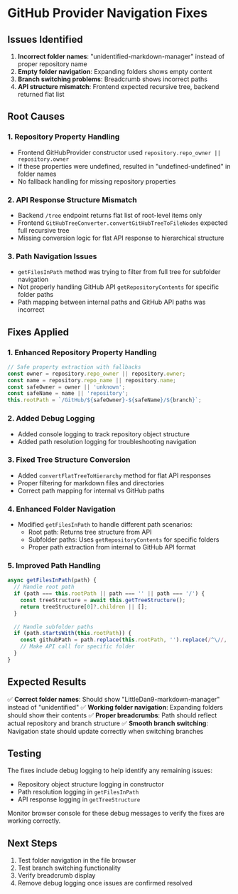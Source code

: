 # GitHub Provider Navigation Fixes

## Issues Identified

1. **Incorrect folder names**: "unidentified-markdown-manager" instead of proper repository name
2. **Empty folder navigation**: Expanding folders shows empty content
3. **Branch switching problems**: Breadcrumb shows incorrect paths
4. **API structure mismatch**: Frontend expected recursive tree, backend returned flat list

## Root Causes

### 1. Repository Property Handling
- Frontend GitHubProvider constructor used `repository.repo_owner || repository.owner` 
- If these properties were undefined, resulted in "undefined-undefined" in folder names
- No fallback handling for missing repository properties

### 2. API Response Structure Mismatch
- Backend `/tree` endpoint returns flat list of root-level items only
- Frontend `GitHubTreeConverter.convertGitHubTreeToFileNodes` expected full recursive tree
- Missing conversion logic for flat API response to hierarchical structure

### 3. Path Navigation Issues
- `getFilesInPath` method was trying to filter from full tree for subfolder navigation
- Not properly handling GitHub API `getRepositoryContents` for specific folder paths
- Path mapping between internal paths and GitHub API paths was incorrect

## Fixes Applied

### 1. Enhanced Repository Property Handling
```javascript
// Safe property extraction with fallbacks
const owner = repository.repo_owner || repository.owner;
const name = repository.repo_name || repository.name;
const safeOwner = owner || 'unknown';
const safeName = name || 'repository';
this.rootPath = `/GitHub/${safeOwner}-${safeName}/${branch}`;
```

### 2. Added Debug Logging
- Added console logging to track repository object structure
- Added path resolution logging for troubleshooting navigation

### 3. Fixed Tree Structure Conversion
- Added `convertFlatTreeToHierarchy` method for flat API responses
- Proper filtering for markdown files and directories
- Correct path mapping for internal vs GitHub paths

### 4. Enhanced Folder Navigation
- Modified `getFilesInPath` to handle different path scenarios:
  - Root path: Returns tree structure from API
  - Subfolder paths: Uses `getRepositoryContents` for specific folders
  - Proper path extraction from internal to GitHub API format

### 5. Improved Path Handling
```javascript
async getFilesInPath(path) {
  // Handle root path
  if (path === this.rootPath || path === '' || path === '/') {
    const treeStructure = await this.getTreeStructure();
    return treeStructure[0]?.children || [];
  }
  
  // Handle subfolder paths
  if (path.startsWith(this.rootPath)) {
    const githubPath = path.replace(this.rootPath, '').replace(/^\//, '');
    // Make API call for specific folder
  }
}
```

## Expected Results

✅ **Correct folder names**: Should show "LittleDan9-markdown-manager" instead of "unidentified"
✅ **Working folder navigation**: Expanding folders should show their contents
✅ **Proper breadcrumbs**: Path should reflect actual repository and branch structure
✅ **Smooth branch switching**: Navigation state should update correctly when switching branches

## Testing

The fixes include debug logging to help identify any remaining issues:
- Repository object structure logging in constructor
- Path resolution logging in `getFilesInPath`
- API response logging in `getTreeStructure`

Monitor browser console for these debug messages to verify the fixes are working correctly.

## Next Steps

1. Test folder navigation in the file browser
2. Test branch switching functionality
3. Verify breadcrumb display
4. Remove debug logging once issues are confirmed resolved
